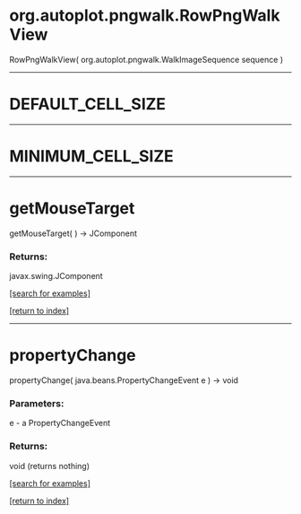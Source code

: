 # org.autoplot.pngwalk.RowPngWalkView
RowPngWalkView( org.autoplot.pngwalk.WalkImageSequence sequence )


***
<a name="DEFAULT_CELL_SIZE"></a>
# DEFAULT_CELL_SIZE



***
<a name="MINIMUM_CELL_SIZE"></a>
# MINIMUM_CELL_SIZE



***
<a name="getMouseTarget"></a>
# getMouseTarget
getMouseTarget(  ) &rarr; JComponent



### Returns:
javax.swing.JComponent


<a href="https://github.com/autoplot/dev/search?q=getMouseTarget&unscoped_q=getMouseTarget">[search for examples]</a>

<a href="https://github.com/autoplot/documentation/blob/master/javadoc/index-all.md">[return to index]</a>

***
<a name="propertyChange"></a>
# propertyChange
propertyChange( java.beans.PropertyChangeEvent e ) &rarr; void



### Parameters:
e - a PropertyChangeEvent

### Returns:
void (returns nothing)


<a href="https://github.com/autoplot/dev/search?q=propertyChange&unscoped_q=propertyChange">[search for examples]</a>

<a href="https://github.com/autoplot/documentation/blob/master/javadoc/index-all.md">[return to index]</a>

